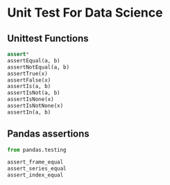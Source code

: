 # Unit Test For Data Science

## Unittest Functions
```python
assert*
assertEqual(a, b)
assertNotEqual(a, b)
assertTrue(x)
assertFalse(x)
assertIs(a, b)
assertIsNot(a, b)
assertIsNone(x)
assertIsNotNone(x)
assertIn(a, b)
```

## Pandas assertions
```python
from pandas.testing

assert_frame_equal
assert_series_equal
assert_index_equal

```